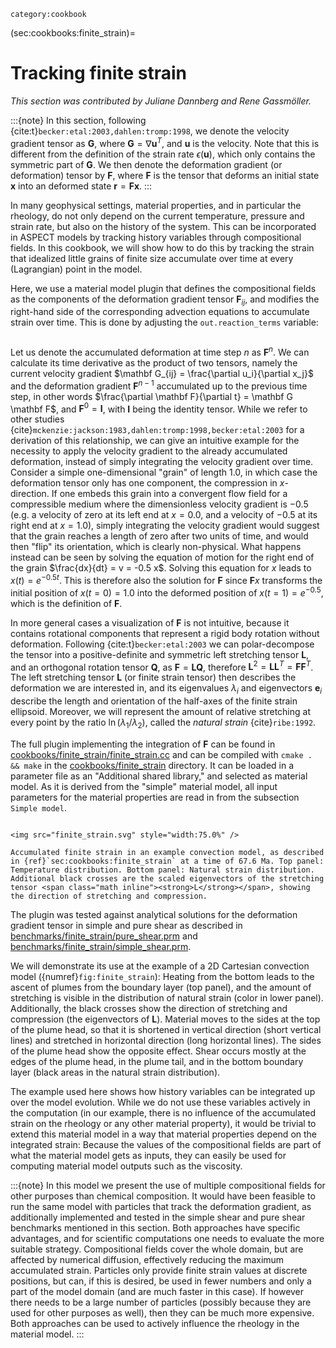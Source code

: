 ```{tags}
category:cookbook
```

(sec:cookbooks:finite_strain)=
# Tracking finite strain

*This section was contributed by Juliane Dannberg and Rene Gassm&ouml;ller.*

:::{note}
In this section, following {cite:t}`becker:etal:2003,dahlen:tromp:1998`, we denote the velocity gradient tensor as $\mathbf G$, where $\mathbf G = \nabla \mathbf u^T$,
and $\mathbf u$ is the velocity. Note that this is different from the definition of the strain rate $\epsilon(\mathbf u)$, which only contains the symmetric part of $\mathbf G$. We then denote the deformation gradient (or deformation) tensor by $\mathbf F$, where $\mathbf F$ is the tensor that
deforms an initial state $\mathbf x$ into an deformed state $\mathbf r = \mathbf F \mathbf x$.
:::

In many geophysical settings, material properties, and in particular the
rheology, do not only depend on the current temperature, pressure and strain
rate, but also on the history of the system. This can be incorporated in ASPECT
models by tracking history variables through compositional fields. In this
cookbook, we will show how to do this by tracking the strain that idealized
little grains of finite size accumulate over time at every (Lagrangian) point
in the model.

Here, we use a material model plugin that defines the compositional fields as
the components of the deformation gradient tensor $\mathbf F_{ij}$, and
modifies the right-hand side of the corresponding advection equations to
accumulate strain over time. This is done by adjusting the
`out.reaction_terms` variable:

```{literalinclude} finite_strain.cc
```

Let us denote the accumulated deformation at time step $n$ as $\mathbf F^n$.
We can calculate its time derivative as the product of two tensors, namely the
current velocity gradient $\mathbf G_{ij} = \frac{\partial u_i}{\partial x_j}$
and the deformation gradient $\mathbf F^{n-1}$ accumulated up to the previous
time step, in other words
$\frac{\partial \mathbf F}{\partial t} = \mathbf G \mathbf F$, and
$\mathbf F^0 = \mathbf I$, with $\mathbf I$ being the identity tensor. While
we refer to other studies {cite}`mckenzie:jackson:1983,dahlen:tromp:1998,becker:etal:2003`
for a derivation of this relationship, we can give an
intuitive example for the necessity to apply the velocity gradient to the
already accumulated deformation, instead of simply integrating the velocity
gradient over time. Consider a simple one-dimensional "grain" of
length $1.0$, in which case the deformation tensor only has one component, the
compression in $x$-direction. If one embeds this grain into a convergent flow
field for a compressible medium where the dimensionless velocity gradient is
$-0.5$ (e.g. a velocity of zero at its left end at $x=0.0$, and a velocity of
$-0.5$ at its right end at $x=1.0$), simply integrating the velocity gradient
would suggest that the grain reaches a length of zero after two units of time,
and would then "flip" its orientation, which is clearly
non-physical. What happens instead can be seen by solving the equation of
motion for the right end of the grain $\frac{dx}{dt} = v = -0.5 x$. Solving
this equation for $x$ leads to $x(t) = e^{-0.5t}$. This is therefore also the
solution for $\mathbf F$ since $\mathbf F x$ transforms the initial position
of $x(t=0)=1.0$ into the deformed position of $x(t=1) = e^{-0.5}$, which is
the definition of $\mathbf F$.

In more general cases a visualization of $\mathbf F$ is not intuitive, because
it contains rotational components that represent a rigid body rotation without
deformation. Following {cite:t}`becker:etal:2003` we can polar-decompose the tensor
into a positive-definite and symmetric left stretching tensor $\mathbf L$, and
an orthogonal rotation tensor $\mathbf Q$, as
$\mathbf F = \mathbf L \mathbf Q$, therefore
$\mathbf L^2 = \mathbf L \mathbf L^T = \mathbf F \mathbf F^T$. The left
stretching tensor $\mathbf L$ (or finite strain tensor) then describes the
deformation we are interested in, and its eigenvalues $\lambda_i$ and
eigenvectors $\mathbf e_i$ describe the length and orientation of the
half-axes of the finite strain ellipsoid. Moreover, we will represent the
amount of relative stretching at every point by the ratio
$\ln(\lambda_1/\lambda_2)$, called the *natural strain* {cite}`ribe:1992`.

The full plugin implementing the integration of $\mathbf F$ can be found in
[cookbooks/finite_strain/finite_strain.cc](https://www.github.com/geodynamics/aspect/blob/main/cookbooks/finite_strain/finite_strain.cc) and can be compiled with
`cmake . && make` in the [cookbooks/finite_strain](https://www.github.com/geodynamics/aspect/blob/main/cookbooks/finite_strain) directory. It can be
loaded in a parameter file as an "Additional shared library," and
selected as material model. As it is derived from the "simple"
material model, all input parameters for the material properties are read in
from the subsection `Simple model`.

```{literalinclude} finite_strain.part.prm
```

```{figure-md} fig:finite_strain
<img src="finite_strain.svg" style="width:75.0%" />

Accumulated finite strain in an example convection model, as described in {ref}`sec:cookbooks:finite_strain` at a time of 67.6 Ma. Top panel: Temperature distribution. Bottom panel: Natural strain distribution. Additional black crosses are the scaled eigenvectors of the stretching tensor <span class="math inline"><strong>L</strong></span>, showing the direction of stretching and compression.
```

The plugin was tested against analytical solutions for the deformation
gradient tensor in simple and pure shear as described in
[benchmarks/finite_strain/pure_shear.prm](https://www.github.com/geodynamics/aspect/blob/main/benchmarks/finite_strain/pure_shear.prm) and
[benchmarks/finite_strain/simple_shear.prm](https://www.github.com/geodynamics/aspect/blob/main/benchmarks/finite_strain/simple_shear.prm).

We will demonstrate its use at the example of a 2D Cartesian convection model
({numref}`fig:finite_strain`): Heating from the bottom leads to the ascent of plumes
from the boundary layer (top panel), and the amount of stretching is visible
in the distribution of natural strain (color in lower panel). Additionally,
the black crosses show the direction of stretching and compression (the
eigenvectors of $\mathbf L$). Material moves to the sides at the top of the
plume head, so that it is shortened in vertical direction (short vertical
lines) and stretched in horizontal direction (long horizontal lines). The
sides of the plume head show the opposite effect. Shear occurs mostly at the
edges of the plume head, in the plume tail, and in the bottom boundary layer
(black areas in the natural strain distribution).

The example used here shows how history variables can be integrated up over
the model evolution. While we do not use these variables actively in the
computation (in our example, there is no influence of the accumulated strain
on the rheology or any other material property), it would be trivial to extend
this material model in a way that material properties depend on the integrated
strain: Because the values of the compositional fields are part of what the
material model gets as inputs, they can easily be used for computing material
model outputs such as the viscosity.

:::{note}
In this model we present the use of multiple compositional fields for other purposes than chemical composition.
It would have been feasible to run the same model with particles that track the deformation gradient, as
additionally implemented and tested in the simple shear and pure shear benchmarks mentioned in this section.
Both approaches have specific advantages, and for scientific computations one needs to evaluate the more suitable
strategy. Compositional fields cover the whole domain, but are affected by numerical diffusion, effectively reducing the
maximum accumulated strain. Particles only provide finite strain values at discrete positions, but can, if this is desired, be used in
fewer numbers and only a part of the model domain (and are much faster in this case). If however
there needs to be a large number of particles (possibly because they are used for other purposes as well), then they
can be much more expensive. Both approaches can be used to actively influence the rheology in the material model.
:::
